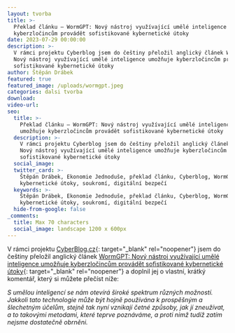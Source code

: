 ```yaml
---
layout: tvorba
title: >-
  Překlad článku – WormGPT: Nový nástroj využívající umělé inteligence umožňuje
  kyberzločincům provádět sofistikované kybernetické útoky
date: 2023-07-29 00:00:00
description: >-
  V rámci projektu Cyberblog jsem do češtiny přeložil anglický článek WormGPT:
  Nový nástroj využívající umělé inteligence umožňuje kyberzločincům provádět
  sofistikované kybernetické útoky
author: Štěpán Drábek
featured: true
featured_image: /uploads/wormgpt.jpeg
categories: dalsi tvorba
download:
video-url:
seo:
  title: >-
    Překlad článku – WormGPT: Nový nástroj využívající umělé inteligence
    umožňuje kyberzločincům provádět sofistikované kybernetické útoky
  description: >-
    V rámci projektu Cyberblog jsem do češtiny přeložil anglický článek WormGPT:
    Nový nástroj využívající umělé inteligence umožňuje kyberzločincům provádět
    sofistikované kybernetické útoky
  social_image:
  twitter_card: >-
    Štěpán Drábek, Ekonomie Jednoduše, překlad článku, Cyberblog, WormGPT, AI,
    kybernetické útoky, soukromí, digitální bezpečí
  keywords: >-
    Štěpán Drábek, Ekonomie Jednoduše, překlad článku, Cyberblog, WormGPT, AI,
    kybernetické útoky, soukromí, digitální bezpečí
  hide-from-google: false
_comments:
  title: Max 70 characters
  social_image: landscape 1200 x 600px
---
```

V rámci projektu&nbsp;[CyberBlog.cz](https://cyberblog.cz/){: target="_blank" rel="noopener"}&nbsp;jsem do češtiny přeložil anglický článek [WormGPT: Nový nástroj využívající umělé inteligence umožňuje kyberzločincům provádět sofistikované kybernetické útoky](https://cyberblog.cz/nejnovejsi/wormgpt-novy-nastroj-vyuzivajici-umele-inteligence-umoznuje-kyberzlocincum-provadet-sofistikovane-kyberneticke-utoky/){: target="_blank" rel="noopener"} a doplnil jej o vlastní, krátký komentář, který si můžete přečíst níže:

*S umělou inteligencí se nám otevírá široké spektrum různých možností. Jakkoli tato technologie může být hojně používána k prospěšným a šlechetným účelům, stejně tak nyní vznikají četné způsoby, jak jí zneužívat, a to takovými metodami, které teprve poznáváme, a proti nimž tudíž zatím nejsme dostatečně obrněni.*